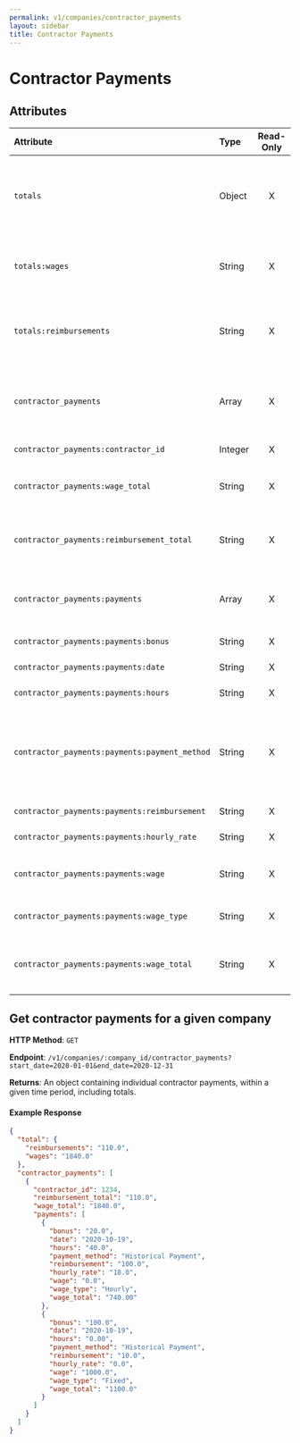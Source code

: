 ```yaml
---
permalink: v1/companies/contractor_payments
layout: sidebar
title: Contractor Payments
---
```


# Contractor Payments

## Attributes

| Attribute                                     | Type              | Read-Only | Optional | Default | Description
| :----------                                   |:-------------     |:---------:|:--------:|:--------|:-------------
| `totals`                                      | Object            |     X     |          |         | The wage and reimbursement totals for all contractor payments within the time period.
| `totals:wages`                                | String            |     X     |          |         | The total wages for contractor payments within the time period.
| `totals:reimbursements`                       | String            |     X     |          |         | The total reimbursements for contractor payments within the time period.
| `contractor_payments`                         | Array             |     X     |          |         | The individual contractor payments, within the time period, grouped by contractor.
| `contractor_payments:contractor_id`           | Integer           |     X     |          |         | The contractor's id
| `contractor_payments:wage_total`              | String            |     X     |          |         | The total wages for a contractor within the given time period.
| `contractor_payments:reimbursement_total`     | String            |     X     |          |         | The total reimbursements for a contractor within the given time period.
| `contractor_payments:payments`                | Array             |     X     |          |         | The contractor's payments within the given time period.
| `contractor_payments:payments:bonus`          | String            |     X     |          |         | The payment bonus.
| `contractor_payments:payments:date`           | String            |     X     |          |         | The payment date.
| `contractor_payments:payments:hours`          | String            |     X     |          |         | The number of hours worked.
| `contractor_payments:payments:payment_method` | String            |     X     |          |         | The payment method ("Direct Deposit", "Check", "Historical Payment", "Correction Payment")
| `contractor_payments:payments:reimbursement`  | String            |     X     |          |         | The payment reimbursement.
| `contractor_payments:payments:hourly_rate`    | String            |     X     |          |         | The rate per hour worked.
| `contractor_payments:payments:wage`           | String            |     X     |          |         | The payment fixed wage, regardles of hours worked.
| `contractor_payments:payments:wage_type`      | String            |     X     |          |         | The wage type ("Hourly", "Fixed")
| `contractor_payments:payments:wage_total`     | String            |     X     |          |         | The sum of the hours worked × hourly rate, wage and bonus


## Get contractor payments for a given company

**HTTP Method**: `GET`

**Endpoint**: `/v1/companies/:company_id/contractor_payments?start_date=2020-01-01&end_date=2020-12-31`

**Returns**: An object containing individual contractor payments, within a given time period, including totals.

#### Example Response

```json
{
  "total": {
    "reimbursements": "110.0",
    "wages": "1840.0"
  },
  "contractor_payments": [
    {
      "contractor_id": 1234,
      "reimbursement_total": "110.0",
      "wage_total": "1840.0",
      "payments": [
        {
          "bonus": "20.0",
          "date": "2020-10-19",
          "hours": "40.0",
          "payment_method": "Historical Payment",
          "reimbursement": "100.0",
          "hourly_rate": "18.0",
          "wage": "0.0",
          "wage_type": "Hourly",
          "wage_total": "740.00"
        },
        {
          "bonus": "100.0",
          "date": "2020-10-19",
          "hours": "0.00",
          "payment_method": "Historical Payment",
          "reimbursement": "10.0",
          "hourly_rate": "0.0",
          "wage": "1000.0",
          "wage_type": "Fixed",
          "wage_total": "1100.0"
        }
      ]
    }
  ]
}
```
